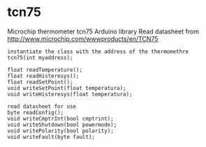 # tcn75
Microchip thermometer tcn75 Arduino library
Read datasheet from http://www.microchip.com/wwwproducts/en/TCN75
    
    instantiate the class with the address of the thermomethre
    tcn75(int myaddress);

    float readTemperature();
    float readHisteresys();
    float readSetPoint();
    void writeSetPoint(float temperatura);
    void writeHisteresys(float temperatura);

    read datasheet for use
    byte readConfig();
    void writeCmptrInt(bool cmptrint);
    void writeShutdown(bool powermode);
    void writePolarity(bool polarity);
    void writeFault(byte fault);
